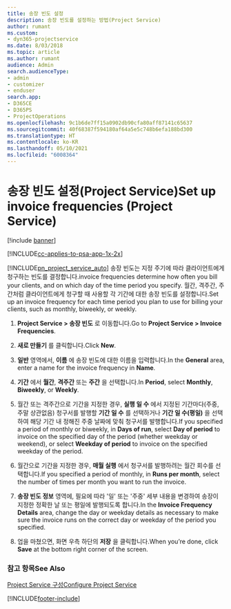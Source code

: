 ```yaml
---
title: 송장 빈도 설정
description: 송장 빈도를 설정하는 방법(Project Service)
author: rumant
ms.custom:
- dyn365-projectservice
ms.date: 8/03/2018
ms.topic: article
ms.author: rumant
audience: Admin
search.audienceType:
- admin
- customizer
- enduser
search.app:
- D365CE
- D365PS
- ProjectOperations
ms.openlocfilehash: 9c1b6de7ff15a0902db90cfa80aff87141c65637
ms.sourcegitcommit: 40f68387f594180af64a5e5c748b6efa188bd300
ms.translationtype: HT
ms.contentlocale: ko-KR
ms.lasthandoff: 05/10/2021
ms.locfileid: "6008364"
---
```

# <a name="set-up-invoice-frequencies-project-service"></a><span data-ttu-id="4f2a0-103">송장 빈도 설정(Project Service)</span><span class="sxs-lookup"><span data-stu-id="4f2a0-103">Set up invoice frequencies (Project Service)</span></span>

[!include [banner](../includes/psa-now-project-operations.md)]

[!INCLUDE[cc-applies-to-psa-app-1x-2x](../includes/cc-applies-to-psa-app-1x-2x.md)]

[!INCLUDE[pn_project_service_auto](../includes/pn-project-service-auto.md)] <span data-ttu-id="4f2a0-104">송장 빈도는 지정 주기에 따라 클라이언트에게 청구하는 빈도를 결정합니다.</span><span class="sxs-lookup"><span data-stu-id="4f2a0-104">invoice frequencies determine how often you bill your clients, and on which day of the time period you specify.</span></span> <span data-ttu-id="4f2a0-105">월간, 격주간, 주간처럼 클라이언트에게 청구할 때 사용할 각 기간에 대한 송장 빈도를 설정합니다.</span><span class="sxs-lookup"><span data-stu-id="4f2a0-105">Set up an invoice frequency for each time period you plan to use for billing your clients, such as monthly, biweekly, or weekly.</span></span>  
  
1.  <span data-ttu-id="4f2a0-106">**Project Service > 송장 빈도** 로 이동합니다.</span><span class="sxs-lookup"><span data-stu-id="4f2a0-106">Go to **Project Service > Invoice Frequencies**.</span></span>  
  
2.  <span data-ttu-id="4f2a0-107">**새로 만들기** 를 클릭합니다.</span><span class="sxs-lookup"><span data-stu-id="4f2a0-107">Click **New**.</span></span>  
  
3.  <span data-ttu-id="4f2a0-108">**일반** 영역에서, **이름** 에 송장 빈도에 대한 이름을 입력합니다.</span><span class="sxs-lookup"><span data-stu-id="4f2a0-108">In the **General** area, enter a name for the invoice frequency in **Name**.</span></span>  
  
4.  <span data-ttu-id="4f2a0-109">**기간** 에서 **월간**, **격주간** 또는 **주간** 을 선택합니다.</span><span class="sxs-lookup"><span data-stu-id="4f2a0-109">In **Period**, select **Monthly**, **Biweekly**, or **Weekly**.</span></span>  
  
5.  <span data-ttu-id="4f2a0-110">월간 또는 격주간으로 기간을 지정한 경우, **실행 일 수** 에서 지정된 기간마다(주중, 주말 상관없음) 청구서를 발행할 **기간 일 수** 를 선택하거나 **기간 일 수(평일)** 을 선택하여 해당 기간 내 정해진 주중 날짜에 맞춰 청구서를 발행합니다.</span><span class="sxs-lookup"><span data-stu-id="4f2a0-110">If you specified a period of monthly or biweekly, in **Days of run**, select **Day of period** to invoice on the specified day of the period (whether weekday or weekend), or select **Weekday of period** to invoice on the specified weekday of the period.</span></span>  
  
6.  <span data-ttu-id="4f2a0-111">월간으로 기간을 지정한 경우, **매월 실행** 에서 청구서를 발행하려는 월간 회수를 선택합니다.</span><span class="sxs-lookup"><span data-stu-id="4f2a0-111">If you specified a period of monthly, in **Runs per month**, select the number of times per month you want to run the invoice.</span></span>  
  
7.  <span data-ttu-id="4f2a0-112">**송장 빈도 정보** 영역에, 필요에 따라 '일' 또는 '주중' 세부 내용을 변경하여 송장이 지정한 정확한 날 또는 평일에 발행되도록 합니다.</span><span class="sxs-lookup"><span data-stu-id="4f2a0-112">In the **Invoice Frequency Details** area, change the day or weekday details as necessary to make sure the invoice runs on the correct day or weekday of the period you specified.</span></span>  
  
8.  <span data-ttu-id="4f2a0-113">업을 마쳤으면, 화면 우측 하단의 **저장** 을 클릭합니다.</span><span class="sxs-lookup"><span data-stu-id="4f2a0-113">When you’re done, click **Save** at the bottom right corner of the screen.</span></span>  
  
### <a name="see-also"></a><span data-ttu-id="4f2a0-114">참고 항목</span><span class="sxs-lookup"><span data-stu-id="4f2a0-114">See Also</span></span>  
 [<span data-ttu-id="4f2a0-115">Project Service 구성</span><span class="sxs-lookup"><span data-stu-id="4f2a0-115">Configure Project Service</span></span>](../psa/configure.md)


[!INCLUDE[footer-include](../includes/footer-banner.md)]